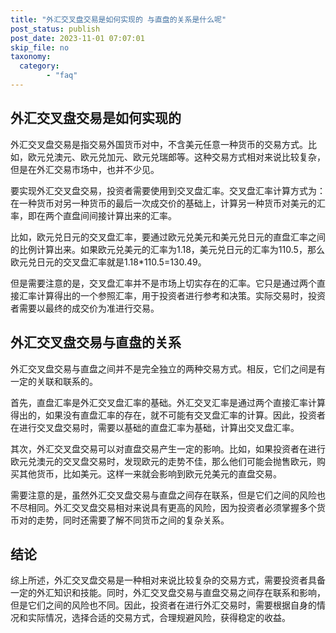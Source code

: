 ```yaml
---
title: "外汇交叉盘交易是如何实现的 与直盘的关系是什么呢"
post_status: publish
post_date: 2023-11-01 07:07:01
skip_file: no
taxonomy:
  category:
        - "faq"
---
```


## 外汇交叉盘交易是如何实现的

外汇交叉盘交易是指交易外国货币对中，不含美元任意一种货币的交易方式。比如，欧元兑澳元、欧元兑加元、欧元兑瑞郎等。这种交易方式相对来说比较复杂，但是在外汇交易市场中，也并不少见。

要实现外汇交叉盘交易，投资者需要使用到交叉盘汇率。交叉盘汇率计算方式为：在一种货币对另一种货币的最后一次成交价的基础上，计算另一种货币对美元的汇率，即在两个直盘间间接计算出来的汇率。

比如，欧元兑日元的交叉盘汇率，要通过欧元兑美元和美元兑日元的直盘汇率之间的比例计算出来。如果欧元兑美元的汇率为1.18，美元兑日元的汇率为110.5，那么欧元兑日元的交叉盘汇率就是1.18*110.5=130.49。

但是需要注意的是，交叉盘汇率并不是市场上切实存在的汇率。它只是通过两个直接汇率计算得出的一个参照汇率，用于投资者进行参考和决策。实际交易时，投资者需要以最终的成交价为准进行交易。

## 外汇交叉盘交易与直盘的关系

外汇交叉盘交易与直盘之间并不是完全独立的两种交易方式。相反，它们之间是有一定的关联和联系的。

首先，直盘汇率是外汇交叉盘汇率的基础。外汇交叉汇率是通过两个直接汇率计算得出的，如果没有直盘汇率的存在，就不可能有交叉盘汇率的计算。因此，投资者在进行交叉盘交易时，需要以基础的直盘汇率为基础，计算出交叉盘汇率。

其次，外汇交叉盘交易可以对直盘交易产生一定的影响。比如，如果投资者在进行欧元兑澳元的交叉盘交易时，发现欧元的走势不佳，那么他们可能会抛售欧元，购买其他货币，比如美元。这样一来就会影响到欧元兑美元的直盘交易。

需要注意的是，虽然外汇交叉盘交易与直盘之间存在联系，但是它们之间的风险也不尽相同。外汇交叉盘交易相对来说具有更高的风险，因为投资者必须掌握多个货币对的走势，同时还需要了解不同货币之间的复杂关系。

## 结论

综上所述，外汇交叉盘交易是一种相对来说比较复杂的交易方式，需要投资者具备一定的外汇知识和技能。同时，外汇交叉盘交易与直盘交易之间存在联系和影响，但是它们之间的风险也不同。因此，投资者在进行外汇交易时，需要根据自身的情况和实际情况，选择合适的交易方式，合理规避风险，获得稳定的收益。

